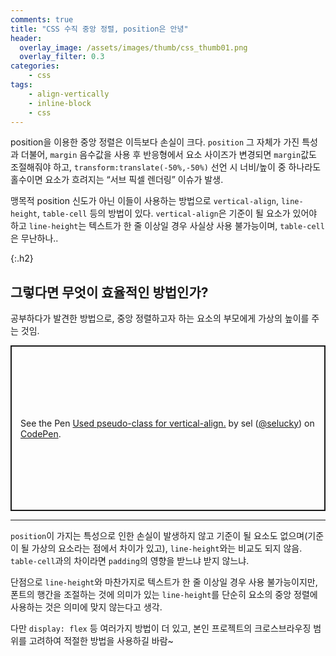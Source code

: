 ```yaml
---
comments: true
title: "CSS 수직 중앙 정렬, position은 안녕"
header:
  overlay_image: /assets/images/thumb/css_thumb01.png
  overlay_filter: 0.3
categories:
    - css
tags:
    - align-vertically
    - inline-block
    - css
---
```

position을 이용한 중앙 정렬은 이득보다 손실이 크다. <code>position</code> 그 자체가 가진 특성과 더불어, <code>margin</code> 음수값을 사용 후 반응형에서 요소 사이즈가 변경되면 <code>margin</code>값도 조절해줘야 하고, <code>transform:translate(-50%,-50%)</code> 선언 시 너비/높이 중 하나라도 홀수이면 요소가 흐려지는 &ldquo;서브 픽셀 렌더링&rdquo; 이슈가 발생.

맹목적 position 신도가 아닌 이들이 사용하는 방법으로 <code>vertical-align</code>, <code>line-height</code>, <code>table-cell</code> 등의 방법이 있다. <code>vertical-align</code>은 기준이 될 요소가 있어야 하고 <code>line-height</code>는 텍스트가 한 줄 이상일 경우 사실상 사용 불가능이며, <code>table-cell</code>은 무난하나..

{:.h2}
## 그렇다면 무엇이 효율적인 방법인가?
공부하다가 발견한 방법으로, 중앙 정렬하고자 하는 요소의 부모에게 가상의 높이를 주는 것임.

<p class="codepen" data-height="265" data-theme-id="default" data-default-tab="css,result" data-user="selucky" data-slug-hash="LYYeOPx" style="height: 265px; box-sizing: border-box; display: flex; align-items: center; justify-content: center; border: 2px solid; margin: 1em 0; padding: 1em;" data-pen-title="Used pseudo-class for vertical-align.">
  <span>See the Pen <a href="https://codepen.io/selucky/pen/LYYeOPx">
  Used pseudo-class for vertical-align.</a> by sel (<a href="https://codepen.io/selucky">@selucky</a>)
  on <a href="https://codepen.io">CodePen</a>.</span>
</p>
<script async src="https://static.codepen.io/assets/embed/ei.js"></script>

<hr>

<code>position</code>이 가지는 특성으로 인한 손실이 발생하지 않고 기준이 될 요소도 없으며(기준이 될 가상의 요소라는 점에서 차이가 있고), <code>line-height</code>와는 비교도 되지 않음. <code>table-cell</code>과의 차이라면 <code>padding</code>의 영향을 받느냐 받지 않느냐.

단점으로 <code>line-height</code>와 마찬가지로 텍스트가 한 줄 이상일 경우 사용 불가능이지만, 폰트의 행간을 조절하는 것에 의미가 있는 <code>line-height</code>를 단순히 요소의 중앙 정렬에 사용하는 것은 의미에 맞지 않는다고 생각.

다만 <code>display: flex</code> 등 여러가지 방법이 더 있고, 본인 프로젝트의 크로스브라우징 범위를 고려하여 적절한 방법을 사용하길 바람~
